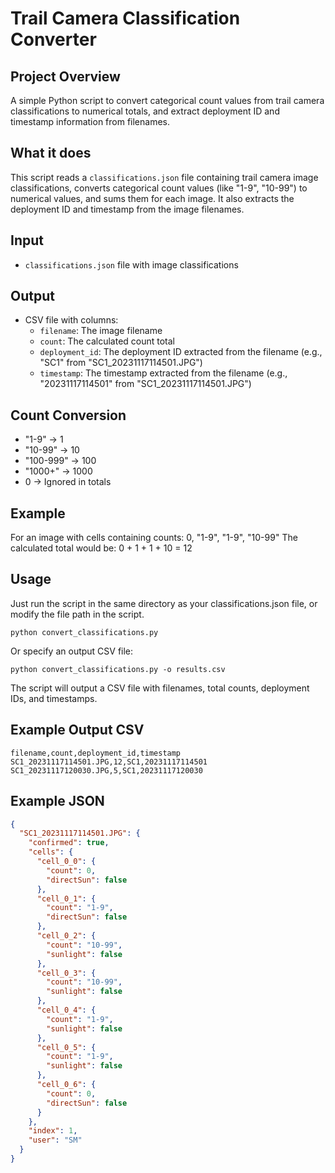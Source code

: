# Trail Camera Classification Converter

## Project Overview
A simple Python script to convert categorical count values from trail camera classifications to numerical totals, and extract deployment ID and timestamp information from filenames.

## What it does
This script reads a `classifications.json` file containing trail camera image classifications, converts categorical count values (like "1-9", "10-99") to numerical values, and sums them for each image. It also extracts the deployment ID and timestamp from the image filenames.

## Input
- `classifications.json` file with image classifications

## Output
- CSV file with columns:
  - `filename`: The image filename
  - `count`: The calculated count total
  - `deployment_id`: The deployment ID extracted from the filename (e.g., "SC1" from "SC1_20231117114501.JPG") 
  - `timestamp`: The timestamp extracted from the filename (e.g., "20231117114501" from "SC1_20231117114501.JPG")

## Count Conversion
- "1-9" → 1
- "10-99" → 10
- "100-999" → 100
- "1000+" → 1000
- 0 → Ignored in totals

## Example
For an image with cells containing counts: 0, "1-9", "1-9", "10-99"
The calculated total would be: 0 + 1 + 1 + 10 = 12

## Usage
Just run the script in the same directory as your classifications.json file, or modify the file path in the script.

```
python convert_classifications.py
```

Or specify an output CSV file:

```
python convert_classifications.py -o results.csv
```

The script will output a CSV file with filenames, total counts, deployment IDs, and timestamps.

## Example Output CSV

```
filename,count,deployment_id,timestamp
SC1_20231117114501.JPG,12,SC1,20231117114501
SC1_20231117120030.JPG,5,SC1,20231117120030
```


## Example JSON

```json
{
  "SC1_20231117114501.JPG": {
    "confirmed": true,
    "cells": {
      "cell_0_0": {
        "count": 0,
        "directSun": false
      },
      "cell_0_1": {
        "count": "1-9",
        "directSun": false
      },
      "cell_0_2": {
        "count": "10-99",
        "sunlight": false
      },
      "cell_0_3": {
        "count": "10-99",
        "sunlight": false
      },
      "cell_0_4": {
        "count": "1-9",
        "sunlight": false
      },
      "cell_0_5": {
        "count": "1-9",
        "sunlight": false
      },
      "cell_0_6": {
        "count": 0,
        "directSun": false
      }
    },
    "index": 1,
    "user": "SM"
  }
}
```